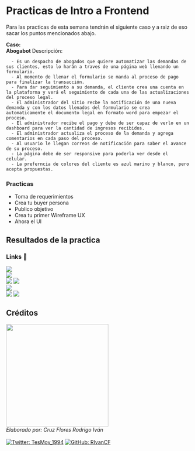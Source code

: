 # Practicas de Intro a Frontend

Para las practicas de esta semana tendrán el siguiente caso y a raiz de eso sacar los puntos mencionados abajo.

**Caso: <br> Abogabot**
Descripción:
```
  - Es un despacho de abogados que quiere automatizar las demandas de sus clientes, esto lo harán a traves de una página web llenando un formulario.
  - Al momento de llenar el formulario se manda al proceso de pago para finalizar la transacción.
  - Para dar seguimiento a su demanda, el cliente crea una cuenta en la plataforma y verá el seguimiento de cada una de las actualizaciones del proceso legal.
  - El administrador del sitio recbe la notificación de una nueva demanda y con los datos llenados del formulario se crea automaticamente el documento legal en formato word para empezar el proceso.
  - El administrador recibe el pago y debe de ser capaz de verlo en un dashboard para ver la cantidad de ingresos recibidos.
  - El administrador actualiza el proceso de la demanda y agrega comentarios en cada paso del proceso.
  - Al usuario le llegan correos de notificación para saber el avance de su proceso.
  - La página debe de ser responsive para poderla ver desde el celular.
  - La preferncia de colores del cliente es azul marino y blanco, pero acepta propuestas.
```

### Practicas
- Toma de requerimientos
- Crea tu buyer persona
- Publico objetivo
- Crea tu primer Wireframe UX
- Ahora el UI

## Resultados de la practica 
### Links 🔗

<a href="https://github.com/RIvanCF/LaunchXLATAM_S1/blob/main/Toma%20de%20requerimientos/Toma_de_requerimientos.pdf"><img src="https://img.shields.io/badge/INTRO-Toma%20de%20requerimientos%20-green"></a><br>
<a href="https://github.com/RIvanCF/LaunchXLATAM_S1/blob/main/Gabriel%20Duque%20Leyes.pdf"><img src="https://img.shields.io/badge/INTRO-Buyer%20Persona-green"></a><br>
<a href="https://www.canva.com/design/DAFQEdjg8NQ/dQrap8XY2rJ-p3gsADRhpA/view?utm_content=DAFQEdjg8NQ&utm_campaign=designshare&utm_medium=link2&utm_source=sharebutton"><img src="https://img.shields.io/badge/INTRO-P%C3%BAblico%20Objetivo%20(Canva)-green"></a>
<a href="https://github.com/RIvanCF/LaunchXLATAM_S1/blob/main/Publico%20Objetivo.pdf"><img src="https://img.shields.io/badge/INTRO-P%C3%BAblico%20Objetivo%20(PDF)-green"></a><br>
<a href="https://github.com/RIvanCF/LaunchXLATAM_S1/blob/main/Wireframe%20UX/wireframe%20UX%20Desktop.pdf"><img src="https://img.shields.io/badge/INTRO-Desktop-green"></a><br>
<a href="https://www.canva.com/design/DAFQpHTIqas/FDuFcbOVxIoSs8q31Bmrpw/view?utm_content=DAFQpHTIqas&utm_campaign=designshare&utm_medium=link&utm_source=publishsharelink"><img src="https://img.shields.io/badge/INTRO-UI-green"></a>
<a href="https://github.com/RIvanCF/LaunchXLATAM_S1/tree/main/UI/UI%20JPG"><img src="https://img.shields.io/badge/INTRO-UI%20(PDF)-green"></a><br>

## Créditos 
<img src="https://media.giphy.com/media/qgQUggAC3Pfv687qPC/giphy.gif" width="280"><br>
<em>Elaborado por: Cruz Flores Rodrigo Iván</em><br><br>
[![Twitter: TesMov_1994](https://img.shields.io/twitter/follow/TesMov_1994?style=social)](https://www.twitter.com/TesMov_1994)
[![GitHub: RIvanCF](https://img.shields.io/github/followers/RIvanCF?style=social)](https://github.com/RIvanCF)

